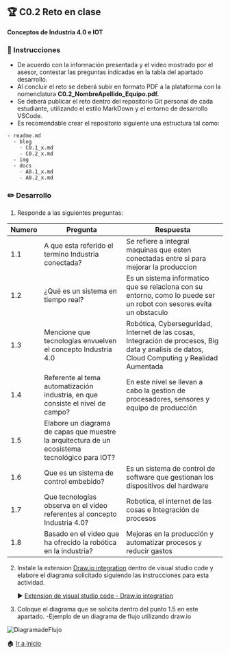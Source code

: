 ## :trophy: C0.2 Reto en clase

**Conceptos de Industria 4.0 e IOT**

### :blue_book: Instrucciones

- De acuerdo con la información presentada y el video mostrado por el asesor, contestar las preguntas indicadas en la tabla del apartado desarrollo.
- Al concluir el reto se deberá subir en formato PDF a la plataforma con la nomenclatura **C0.2_NombreApellido_Equipo.pdf.**
- Se deberá publicar el reto dentro del repositorio Git personal de cada estudiante, utilizando el estilo MarkDown y el entorno de desarrollo VSCode.
- Es recomendable crear el repositorio siguiente una estructura tal como:
```
- readme.md
  - blog
    - C0.1_x.md
    - C0.2_x.md
  - img
  - docs
    - A0.1_x.md
    - A0.2_x.md
```
  
### :pencil2: Desarrollo

1. Responde a las siguientes preguntas:

| Numero | Pregunta                                            | Respuesta  |
| ------ | --------------------------------------------------- | ---------  |
| 1.1      | A que esta referido el termino Industria conectada? |   Se refiere a integral maquinas que esten conectadas entre si para mejorar la produccion         |
| 1.2      | ¿Qué es un sistema en tiempo real?                  | Es un sistema informatico que se relaciona con su entorno, como lo puede ser un robot con sesores evita un obstaculo           |
| 1.3      | Mencione que tecnologías envuelven el concepto Industria 4.0    |      Robótica, Cyberseguridad, Internet de las cosas, Integración de procesos, Big data y analisis de datos, Cloud Computing y Realidad Aumentada     |
| 1.4      | Referente al tema automatización industria, en que consiste el nivel de campo?                        |    En este nivel se llevan a cabo la gestion de procesadores, sensores y equipo de producción        |
| 1.5      | Elabore un diagrama de capas que muestre la arquitectura de un ecosistema tecnológico para IOT?                       |            |
| 1.6      | Que es un sistema de control embebido?         |  Es un sistema de control de software que gestionan los dispositivos del hardware          |
| 1.7      | Que tecnologías observa en el video referentes al concepto Industria 4.0?         |       Robotica, el internet de las cosas e Integración de procesos    |
| 1.8      | Basado en el video que ha ofrecido la robótica en la industria?        |      Mejoras en la producción y automatizar procesos y reducir gastos      |

2. Instale la extension [Draw.io integration](https://marketplace.visualstudio.com/items?itemName=hediet.vscode-drawio) dentro de visual studio code y elabore el diagrama solicitado siguiendo las instrucciones para esta actividad.

    :arrow_forward: [Extension de visual studio code - Draw.io integration](https://www.youtube.com/watch?v=Y47ZlxoDWNI)

3. Coloque el diagrama que se solicita dentro del punto 1.5 en este apartado.
   -Ejemplo de un diagrama de flujo utilizando draw.io

![DiagramadeFlujo](https://github.com/HectorJaramillo/JaramilloHector-SistemasProgramables/blob/master/diagramas/CO2.drawio.png)

:house: [Ir a inicio](../docs/D0.1_FundamentosElectronicaBasica.md)
